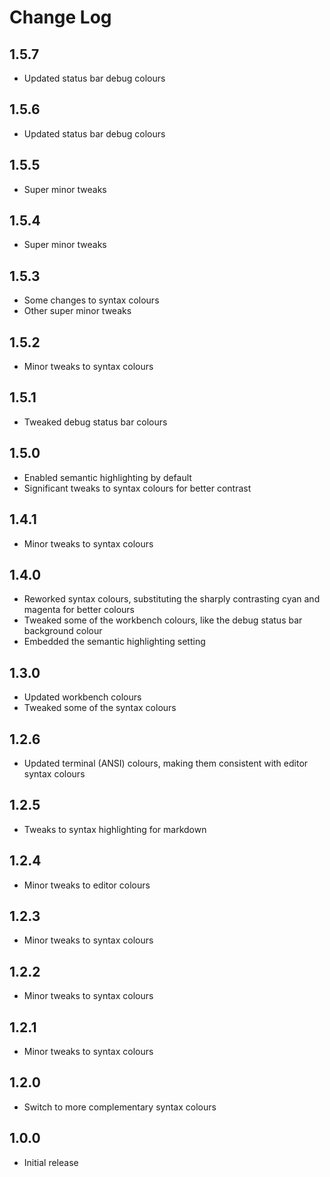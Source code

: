# Change Log

## 1.5.7
- Updated status bar debug colours

## 1.5.6
- Updated status bar debug colours

## 1.5.5
- Super minor tweaks

## 1.5.4
- Super minor tweaks

## 1.5.3
- Some changes to syntax colours
- Other super minor tweaks

## 1.5.2
- Minor tweaks to syntax colours

## 1.5.1
- Tweaked debug status bar colours

## 1.5.0
- Enabled semantic highlighting by default
- Significant tweaks to syntax colours for better contrast

## 1.4.1
- Minor tweaks to syntax colours

## 1.4.0
- Reworked syntax colours, substituting the sharply contrasting cyan and magenta for better colours
- Tweaked some of the workbench colours, like the debug status bar background colour
- Embedded the semantic highlighting setting

## 1.3.0
- Updated workbench colours
- Tweaked some of the syntax colours

## 1.2.6
- Updated terminal (ANSI) colours, making them consistent with editor syntax colours

## 1.2.5
- Tweaks to syntax highlighting for markdown

## 1.2.4
- Minor tweaks to editor colours

## 1.2.3
- Minor tweaks to syntax colours

## 1.2.2
- Minor tweaks to syntax colours

## 1.2.1
- Minor tweaks to syntax colours

## 1.2.0
- Switch to more complementary syntax colours

## 1.0.0
- Initial release
